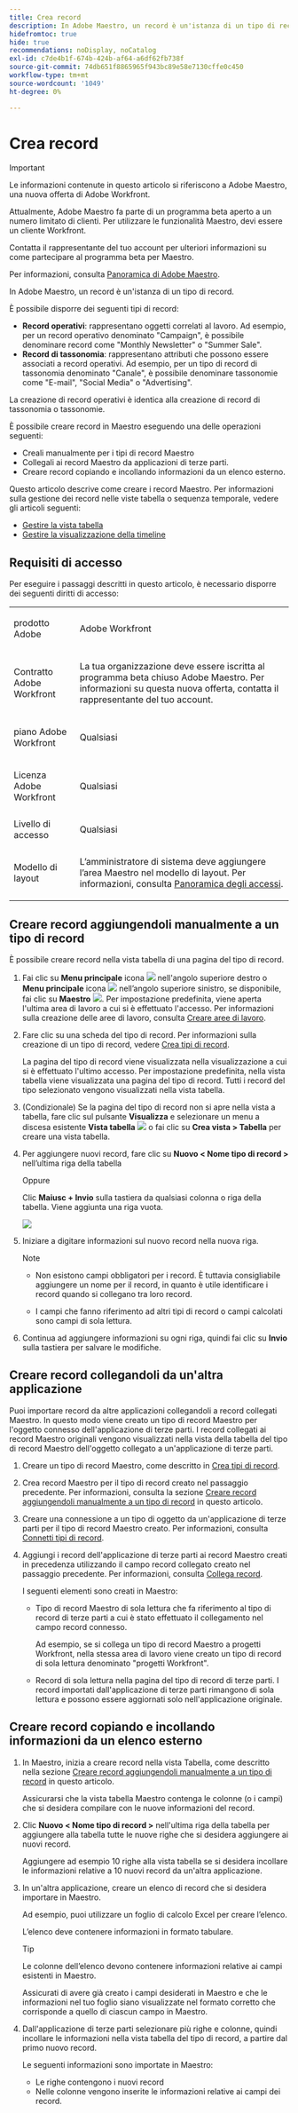 ```yaml
---
title: Crea record
description: In Adobe Maestro, un record è un'istanza di un tipo di record. È necessario creare tipi di record prima di creare singoli record.
hidefromtoc: true
hide: true
recommendations: noDisplay, noCatalog
exl-id: c7de4b1f-674b-424b-af64-a6df62fb738f
source-git-commit: 74db651f8865965f943bc89e58e7130cffe0c450
workflow-type: tm+mt
source-wordcount: '1049'
ht-degree: 0%

---
```


<!--udpate the metadata with real information when making this available in TOC and in the left nav-->

# Crea record

>[!IMPORTANT]
>
>Le informazioni contenute in questo articolo si riferiscono a Adobe Maestro, una nuova offerta di Adobe Workfront.
>
>Attualmente, Adobe Maestro fa parte di un programma beta aperto a un numero limitato di clienti. Per utilizzare le funzionalità Maestro, devi essere un cliente Workfront.
>
>Contatta il rappresentante del tuo account per ulteriori informazioni su come partecipare al programma beta per Maestro.
>
>Per informazioni, consulta [Panoramica di Adobe Maestro](../maestro-overview.md).

In Adobe Maestro, un record è un&#39;istanza di un tipo di record.

È possibile disporre dei seguenti tipi di record:

* **Record operativi**: rappresentano oggetti correlati al lavoro. Ad esempio, per un record operativo denominato &quot;Campaign&quot;, è possibile denominare record come &quot;Monthly Newsletter&quot; o &quot;Summer Sale&quot;.
* **Record di tassonomia**: rappresentano attributi che possono essere associati a record operativi. Ad esempio, per un tipo di record di tassonomia denominato &quot;Canale&quot;, è possibile denominare tassonomie come &quot;E-mail&quot;, &quot;Social Media&quot; o &quot;Advertising&quot;.

La creazione di record operativi è identica alla creazione di record di tassonomia o tassonomie.

È possibile creare record in Maestro eseguendo una delle operazioni seguenti:

* Creali manualmente per i tipi di record Maestro
* Collegali ai record Maestro da applicazioni di terze parti.
* Creare record copiando e incollando informazioni da un elenco esterno.

Questo articolo descrive come creare i record Maestro. Per informazioni sulla gestione dei record nelle viste tabella o sequenza temporale, vedere gli articoli seguenti:

* [Gestire la vista tabella](/help/quicksilver/maestro/views/manage-the-table-view.md)
* [Gestire la visualizzazione della timeline](/help/quicksilver/maestro/views/manage-the-timeline-view.md)

## Requisiti di accesso

Per eseguire i passaggi descritti in questo articolo, è necessario disporre dei seguenti diritti di accesso:

<table style="table-layout:auto">
 <col>
 <tbody>
<td>
   <p> prodotto Adobe</p> </td>
   <td>
   <p> Adobe Workfront</p> </td>
  </tr>  
 <td role="rowheader"><p>Contratto Adobe Workfront</p></td>
   <td>
<p>La tua organizzazione deve essere iscritta al programma beta chiuso Adobe Maestro. Per informazioni su questa nuova offerta, contatta il rappresentante del tuo account. </p>
   </td>
  </tr>
  <tr>
   <td role="rowheader"><p>piano Adobe Workfront</p></td>
   <td>
<p>Qualsiasi</p>
   </td>
  </tr>
  <tr>
   <td role="rowheader"><p>Licenza Adobe Workfront</p></td>
   <td>
   <p>Qualsiasi</p> 
  </td>
  </tr>

<tr>
   <td role="rowheader">Livello di accesso</td>
   <td> <p>Qualsiasi</p>  
</td>
  </tr>
<tr>
   <td role="rowheader">Modello di layout</td>
   <td> <p>L’amministratore di sistema deve aggiungere l’area Maestro nel modello di layout. Per informazioni, consulta <a href="../access/access-overview.md">Panoramica degli accessi</a>. </p>  
</td>
  </tr>
 </tbody>
</table>


<!--
After permssions - replace the table with: 

<table style="table-layout:auto">
 <col>
 </col>
 <col>
 </col>
 <tbody>
    <tr>
<tr>
<td>
   <p> Adobe product</p> </td>
   <td>
   <p> Adobe Workfront</p> </td>
  </tr>  
 <td role="rowheader"><p>Adobe Workfront agreement</p></td>
   <td>
<p>Your organization must be enrolled in the Adobe Maestro closed beta program. Contact your account representative to inquire about this new offering. </p>
   </td>
  </tr>
  <tr>
   <td role="rowheader"><p>Adobe Workfront plan</p></td>
   <td>
<p>Any</p>
   </td>
  </tr>
  <tr>
   <td role="rowheader"><p>Adobe Workfront license</p></td>
   <td>
   <p>Any</p> 
  </td>
  </tr>
  
  <tr>
   <td role="rowheader"><p>Access level</p></td>
   <td> <p>Any</p>  
</td>
  </tr>
<tr>
   <td role="rowheader"><p>Layout template</p></td>
   <td> <p>Your Workfront or group administrator must add the Maestro area in your layout template. For information, see <a href="../access/access-overview.md">Access overview</a>. </p>  
</td>
  </tr>
<tr>
   <td role="rowheader"><p>Permissions</p></td>
   <td> <p>Contribute or higher permissions to a workspace</a> </p>  
   <p>System Administrators have permissions to all workspaces, including the ones they did not create</p>
</td>
  </tr>
 </tbody>
</table>

-->

<!--Maybe enable this at GA - but Maestro is not supposed to have Access controls in the Workfront Access Level: 
>[!NOTE]
>
>If you don't have access, ask your Workfront administrator if they set additional restrictions in your access level. For information on how a Workfront administrator can change your access level, see [Create or modify custom access levels](../administration-and-setup/add-users/configure-and-grant-access/create-modify-access-levels.md). -->

<!-- Notes to add for the table: for the "Workfront plans" row: the above is only for closed beta; when going to GA - activate the following plans:    
<p>Current plan: Prime and Ultimate</p>
<p>Legacy plan: Enterprise</p>-->

<!-- Notes for the table: for the "Workfront access" row: <p>For more information, see <a href="../../administration-and-setup/add-users/access-levels-and-object-permissions/wf-licenses.md" class="MCXref xref">Adobe Workfront licenses overview</a>.</p>-->

## Creare record aggiungendoli manualmente a un tipo di record <!--in a record type table (I don't think you can create them elsewhere right now)-->

È possibile creare record nella vista tabella di una pagina del tipo di record.

1. Fai clic su **Menu principale** icona ![](assets/main-menu-workfront.png) nell&#39;angolo superiore destro o **Menu principale** icona ![](assets/main-menu-shell.png) nell’angolo superiore sinistro, se disponibile, fai clic su **Maestro** ![](assets/maestro-icon.png).
Per impostazione predefinita, viene aperta l&#39;ultima area di lavoro a cui si è effettuato l&#39;accesso. Per informazioni sulla creazione delle aree di lavoro, consulta [Creare aree di lavoro](../architecture/create-workspaces.md).
1. Fare clic su una scheda del tipo di record. Per informazioni sulla creazione di un tipo di record, vedere [Crea tipi di record](../architecture/create-record-types.md).

   La pagina del tipo di record viene visualizzata nella visualizzazione a cui si è effettuato l&#39;ultimo accesso. Per impostazione predefinita, nella vista tabella viene visualizzata una pagina del tipo di record.
Tutti i record del tipo selezionato vengono visualizzati nella vista tabella.

1. (Condizionale) Se la pagina del tipo di record non si apre nella vista a tabella, fare clic sul pulsante **Visualizza** e selezionare un menu a discesa esistente **Vista tabella** ![](assets/table-view-icon.png) o fai clic su **Crea vista > Tabella** per creare una vista tabella.

1. Per aggiungere nuovi record, fare clic su **Nuovo &lt; Nome tipo di record >** nell’ultima riga della tabella

   Oppure

   Clic **Maiusc + Invio** sulla tastiera da qualsiasi colonna o riga della tabella. Viene aggiunta una riga vuota.

   ![](assets/adding-a-new-campaign-in-table-row.png)

1. Iniziare a digitare informazioni sul nuovo record nella nuova riga.

   >[!NOTE]
   >
   >  * Non esistono campi obbligatori per i record. È tuttavia consigliabile aggiungere un nome per il record, in quanto è utile identificare i record quando si collegano tra loro record.
   >
   >  * I campi che fanno riferimento ad altri tipi di record o campi calcolati sono campi di sola lettura.

1. Continua ad aggiungere informazioni su ogni riga, quindi fai clic su **Invio** sulla tastiera per salvare le modifiche.

## Creare record collegandoli da un&#39;altra applicazione

Puoi importare record da altre applicazioni collegandoli a record collegati Maestro. In questo modo viene creato un tipo di record Maestro per l&#39;oggetto connesso dell&#39;applicazione di terze parti. I record collegati ai record Maestro originali vengono visualizzati nella vista della tabella del tipo di record Maestro dell&#39;oggetto collegato a un&#39;applicazione di terze parti.

1. Creare un tipo di record Maestro, come descritto in [Crea tipi di record](../architecture/create-record-types.md).

1. Crea record Maestro per il tipo di record creato nel passaggio precedente. Per informazioni, consulta la sezione [Creare record aggiungendoli manualmente a un tipo di record](#create-records-by-manually-adding-them-to-a-record-type) in questo articolo.

1. Creare una connessione a un tipo di oggetto da un&#39;applicazione di terze parti per il tipo di record Maestro creato. Per informazioni, consulta [Connetti tipi di record](../architecture/connect-record-types.md).

1. Aggiungi i record dell&#39;applicazione di terze parti ai record Maestro creati in precedenza utilizzando il campo record collegato creato nel passaggio precedente. Per informazioni, consulta [Collega record](../records/connect-records.md).

   I seguenti elementi sono creati in Maestro:

   * Tipo di record Maestro di sola lettura che fa riferimento al tipo di record di terze parti a cui è stato effettuato il collegamento nel campo record connesso.

     Ad esempio, se si collega un tipo di record Maestro a progetti Workfront, nella stessa area di lavoro viene creato un tipo di record di sola lettura denominato &quot;progetti Workfront&quot;.
   * Record di sola lettura nella pagina del tipo di record di terze parti. I record importati dall&#39;applicazione di terze parti rimangono di sola lettura e possono essere aggiornati solo nell&#39;applicazione originale.

## Creare record copiando e incollando informazioni da un elenco esterno

1. In Maestro, inizia a creare record nella vista Tabella, come descritto nella sezione [Creare record aggiungendoli manualmente a un tipo di record](#create-records-by-manually-adding-them-to-a-record-type) in questo articolo.

   Assicurarsi che la vista tabella Maestro contenga le colonne (o i campi) che si desidera compilare con le nuove informazioni del record.

1. Clic **Nuovo &lt; Nome tipo di record >** nell&#39;ultima riga della tabella per aggiungere alla tabella tutte le nuove righe che si desidera aggiungere ai nuovi record.

   Aggiungere ad esempio 10 righe alla vista tabella se si desidera incollare le informazioni relative a 10 nuovi record da un&#39;altra applicazione.

1. In un&#39;altra applicazione, creare un elenco di record che si desidera importare in Maestro.

   Ad esempio, puoi utilizzare un foglio di calcolo Excel per creare l’elenco.

   L’elenco deve contenere informazioni in formato tabulare.

   >[!TIP]
   >
   > Le colonne dell’elenco devono contenere informazioni relative ai campi esistenti in Maestro.
   >
   > Assicurati di avere già creato i campi desiderati in Maestro e che le informazioni nel tuo foglio siano visualizzate nel formato corretto che corrisponde a quello di ciascun campo in Maestro.

1. Dall&#39;applicazione di terze parti selezionare più righe e colonne, quindi incollare le informazioni nella vista tabella del tipo di record, a partire dal primo nuovo record.

   Le seguenti informazioni sono importate in Maestro:

   * Le righe contengono i nuovi record
   * Nelle colonne vengono inserite le informazioni relative ai campi dei record.
